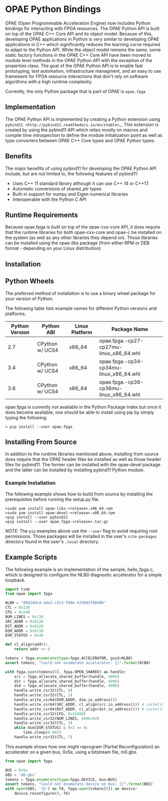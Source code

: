 # OPAE Python Bindings

OPAE (Open Programmable Acceleration Engine) now includes Python bindings for
interacting with FPGA resources. The OPAE Python API is built on top of the
OPAE C++ Core API and its object model. Because of this, developing OPAE
applications in Python is very similar to developing OPAE applications in C++
which significantly reduces the learning curve required to adapt to the Python API.
While the object model remains the same, some static factory functions in the
OPAE C++ Core API have been moved to module level methods in the OPAE Python API
with the exception of the properties class. The goal of the OPAE Python API is
to enable fast prototyping, test automation, infrastructure managment, and an
easy to use framework for FPGA resource interactions that don't rely on software
algorithms with a high runtime complexity.

Currently, the only Python package that is part of OPAE is `opae.fpga`

## Implementation

The OPAE Python API is implemented by creating a Python extension using `pybind11
<http://pybind11.readthedocs.io/en/stable>`_.
This extension is created by using the pybind11 API which relies mostly on
macros and compile time introspection to define the module initialization point
as well as type converters between OPAE C++ Core types and OPAE Python types.

## Benefits
The major benefits of using pybind11 for developing the OPAE Python API
include, but are not limited to, the following features of pybind11:

* Uses C++ 11 standard library although it can use C++ 14 or C++17.
* Automatic conversions of shared_ptr types
* Built-in support for numpy and Eigen numerical libraries
* Interoperable with the Python C API

## Runtime Requirements
Because opae.fpga is built on top of the opae-cxx-core API, it does require
that the runtime libraries for both opae-cxx-core and opae-c be installed on
the system (as well as any other libraries they depend on). Those libraries can
be installed using the opae-libs package (from either RPM or DEB format -
depending on your Linux distribution).

## Installation

## Python Wheels
The preferred method of installation is to use a binary wheel package for your
version of Python.

The following table lists example names for different Python versions and
platforms.

| Python Version | Python ABI      | Linux Platform | Package Name |
|----------------|-----------------|----------------|--------------|
| 2.7 | CPython w/ UCS4 | x86_64 | opae.fpga.<release>-cp27-cp27mu-linux_x86_64.whl |
| 3.4 | CPython w/ UCS4 | x86_64 | opae.fpga.<release>-cp34-cp34mu-linux_x86_64.whl |
| 3.6 | CPython w/ UCS4 | x86_64 | opae.fpga.<release>-cp36-cp36mu-linux_x86_64.whl |


opae.fpga is currently not available in the Python Package Index but once it
does become available, one should be able to install using pip by simply typing
the following:
```shell
> pip install --user opae.fpga
```

## Installing From Source
In addition to the runtime libraries mentioned above, installing from source
does require that the OPAE header files be installed as well as those header
files for pybind11. The former can be installed with the opae-devel package and
the latter can be installed by installing pybind11 Python module.

### Example Installation
The following example shows how to build from source by installing the
prerequisites before running the setup.py file.

```shell
>sudo yum install opae-libs-<release>.x86_64.rpm
>sudo yum install opae-devel-<release>.x86_64.rpm
>pip install --user pybind11
>pip install --user opae.fpga-<release>.tar.gz
```


_NOTE_: The `pip` examples above use the `--user` flag to avoid requiring root
permissions. Those packages will be installed in the user's `site-packages`
directory found in the user's `.local` directory.

## Example Scripts
The following example is an implementation of the sample, hello_fpga.c, which
is designed to configure the NLB0 diagnostic accelerator for a simple loopback.


```Python
import time
from opae import fpga

NLB0 = "d8424dc4-a4a3-c413-f89e-433683f9040b"
CTL = 0x138
CFG = 0x140
NUM_LINES = 0x130
SRC_ADDR = 0x0120
DST_ADDR = 0x0128
DSM_ADDR = 0x0110
DSM_STATUS = 0x40

def cl_align(addr):
    return addr >> 6

tokens = fpga.enumerate(type=fpga.ACCELERATOR, guid=NLB0)
assert tokens, "Could not enumerate accelerator: {}".format(NlB0)

with fpga.open(tokens[0], fpga.OPEN_SHARED) as handle:
    src = fpga.allocate_shared_buffer(handle, 4096)
    dst = fpga.allocate_shared_buffer(handle, 4096)
    dsm = fpga.allocate_shared_buffer(handle, 4096)
    handle.write_csr32(CTL, 0)
    handle.write_csr32(CTL, 1)
    handle.write_csr64(DSM_ADDR, dsm.io_address())
    handle.write_csr64(SRC_ADDR, cl_align(src.io_address())) # cacheline-aligned
    handle.write_csr64(DST_ADDR, cl_align(dst.io_address())) # cacheline-aligned
    handle.write_csr32(CFG, 0x42000)
    handle.write_csr32(NUM_LINES, 4096/64)
    handle.write_csr32(CTL, 3)
    while dsm[DSM_STATUS] & 0x1 == 0:
        time.sleep(0.001)
    handle.write_csr32(CTL, 7)

```

This example shows how one might reprogram (Partial Reconfiguration) an
accelerator on a given bus, 0x5e, using a bitstream file, m0.gbs.

```Python
from opae import fpga

BUS = 0x5e
GBS = 'm0.gbs'
tokens = fpga.enumerate(type=fpga.DEVICE, bus=BUS)
assert tokens, "Could not enumerate device on bus: {}".format(BUS)
with open(GBS, 'rb') as fd, fpga.open(tokens[0]) as device:
    device.reconfigure(0, fd)
```

